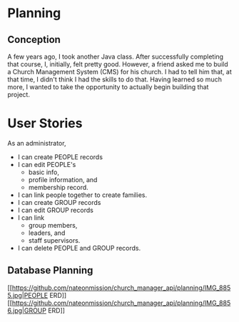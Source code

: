 # Planning
## Conception
A few years ago, I took another Java class. After successfully completing that course, I, initially, felt pretty good. However, a friend asked me to build a Church Management System (CMS) for his church. I had to tell him that, at that time, I didn't think I had the skills to do that. Having learned so much more, I wanted to take the opportunity to actually begin building that project.

# User Stories
As an administrator,
* I can create PEOPLE records
* I can edit PEOPLE's<br> 
  - basic info,<br> 
  - profile information, and<br>
  - membership record.
* I can link people together to create families.
* I can create GROUP records
* I can edit GROUP records
* I can link 
  - group members<People>,
  - leaders, and
  - staff supervisors.
* I can delete PEOPLE and GROUP records.

## Database Planning
[[https://github.com/nateonmission/church_manager_api/planning/IMG_8855.jpg|PEOPLE ERD]]
[[https://github.com/nateonmission/church_manager_api/planning/IMG_8856.jpg|GROUP ERD]]
  
